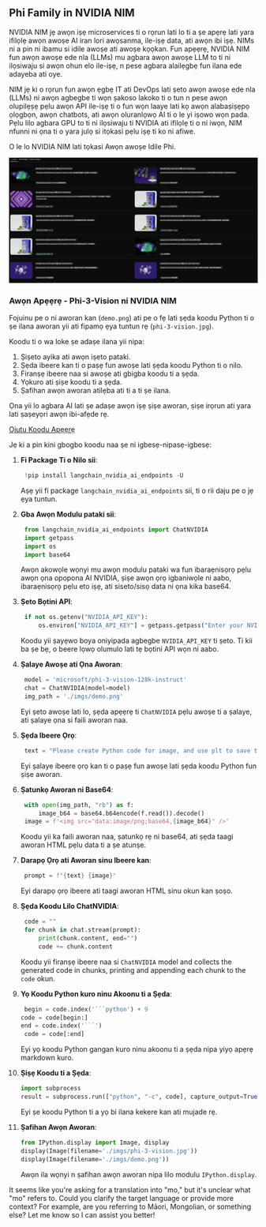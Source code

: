 ## Phi Family in NVIDIA NIM

NVIDIA NIM jẹ awọn iṣẹ microservices ti o rọrun lati lo ti a ṣe apẹrẹ lati yara ifilọlẹ awọn awoṣe AI iran lori awọsanma, ile-iṣẹ data, ati awọn ibi iṣẹ. NIMs ni a pin ni ibamu si idile awoṣe ati awoṣe kọọkan. Fun apẹẹrẹ, NVIDIA NIM fun awọn awoṣe ede nla (LLMs) mu agbara awọn awoṣe LLM to ti ni ilọsiwaju si awọn ohun elo ile-iṣẹ, n pese agbara alailẹgbẹ fun ilana ede adayeba ati oye.

NIM jẹ ki o rọrun fun awọn ẹgbẹ IT ati DevOps lati ṣeto awọn awoṣe ede nla (LLMs) ni awọn agbegbe ti wọn ṣakoso lakoko ti o tun n pese awọn olupilẹṣẹ pẹlu awọn API ile-iṣẹ ti o fun wọn laaye lati kọ awọn alabaṣiṣẹpọ ọlọgbọn, awọn chatbots, ati awọn oluranlọwọ AI ti o le yi iṣowo wọn pada. Pẹlu lilo agbara GPU to ti ni ilọsiwaju ti NVIDIA ati ifilọlẹ ti o ni iwọn, NIM nfunni ni ọna ti o yara julọ si itọkasi pẹlu iṣẹ ti ko ni afiwe.

O le lo NVIDIA NIM lati tọkasi Awọn awoṣe Idile Phi.

![nim](../../../../../translated_images/Phi-NIM.45af94d89220fbbbc85f8da0379150a29cc88c3dd8ec417b1d3b7237bbe1c58a.mo.png)

### **Awọn Apẹẹrẹ - Phi-3-Vision ni NVIDIA NIM**

Fojuinu pe o ni aworan kan (`demo.png`) ati pe o fẹ lati ṣẹda koodu Python ti o ṣe ilana aworan yii ati fipamọ ẹya tuntun rẹ (`phi-3-vision.jpg`).

Koodu ti o wa loke ṣe adaṣe ilana yii nipa:

1. Ṣiṣeto ayika ati awọn iṣeto pataki.
2. Ṣẹda ibeere kan ti o paṣẹ fun awoṣe lati ṣẹda koodu Python ti o nilo.
3. Firanṣẹ ibeere naa si awoṣe ati gbigba koodu ti a ṣẹda.
4. Yọkuro ati ṣiṣe koodu ti a ṣẹda.
5. Ṣafihan awọn aworan atilẹba ati ti a ti ṣe ilana.

Ọna yii lo agbara AI lati ṣe adaṣe awọn iṣẹ ṣiṣe aworan, ṣiṣe irọrun ati yara lati ṣaṣeyọri awọn ibi-afẹde rẹ.

[Ojutu Koodu Apẹẹrẹ](../../../../../code/06.E2E/E2E_Nvidia_NIM_Phi3_Vision.ipynb)

Jẹ ki a pin kini gbogbo koodu naa ṣe ni igbesẹ-nipasẹ-igbesẹ:

1. **Fi Package Ti o Nilo sii**:
   ```python
    !pip install langchain_nvidia_ai_endpoints -U
    ```
   Aṣẹ yii fi package `langchain_nvidia_ai_endpoints` sii, ti o rii daju pe o jẹ ẹya tuntun.

2. **Gba Awọn Modulu pataki sii**:
   ```python
    from langchain_nvidia_ai_endpoints import ChatNVIDIA
    import getpass
    import os
    import base64
    ```
   Awọn akowọle wọnyi mu awọn modulu pataki wa fun ibaraẹnisọrọ pẹlu awọn ọna opopona AI NVIDIA, ṣiṣe awọn ọrọ igbaniwọle ni aabo, ibaraẹnisọrọ pẹlu eto iṣẹ, ati siseto/sisọ data ni ọna kika base64.

3. **Ṣeto Bọtini API**:
   ```python
    if not os.getenv("NVIDIA_API_KEY"):
        os.environ["NVIDIA_API_KEY"] = getpass.getpass("Enter your NVIDIA API key: ")
    ```
   Koodu yii ṣayẹwo boya oniyipada agbegbe `NVIDIA_API_KEY` ti ṣeto. Ti kii ba ṣe bẹ, o beere lọwọ olumulo lati tẹ bọtini API wọn ni aabo.

4. **Ṣalaye Awoṣe ati Ọna Aworan**:
   ```python
    model = 'microsoft/phi-3-vision-128k-instruct'
    chat = ChatNVIDIA(model=model)
    img_path = './imgs/demo.png'
    ```
   Eyi ṣeto awoṣe lati lo, ṣẹda apẹẹrẹ ti `ChatNVIDIA` pẹlu awoṣe ti a ṣalaye, ati ṣalaye ọna si faili aworan naa.

5. **Ṣẹda Ibeere Ọrọ**:
   ```python
    text = "Please create Python code for image, and use plt to save the new picture under imgs/ and name it phi-3-vision.jpg."
    ```
   Eyi ṣalaye ibeere ọrọ kan ti o paṣẹ fun awoṣe lati ṣẹda koodu Python fun ṣiṣe aworan.

6. **Ṣatunkọ Aworan ni Base64**:
   ```python
    with open(img_path, "rb") as f:
        image_b64 = base64.b64encode(f.read()).decode()
    image = f'<img src="data:image/png;base64,{image_b64}" />'
    ```
   Koodu yii ka faili aworan naa, ṣatunkọ rẹ ni base64, ati ṣẹda taagi aworan HTML pẹlu data ti a ṣe atunṣe.

7. **Darapọ Ọrọ ati Aworan sinu Ibeere kan**:
   ```python
    prompt = f"{text} {image}"
    ```
   Eyi darapọ ọrọ ibeere ati taagi aworan HTML sinu okun kan ṣoṣo.

8. **Ṣẹda Koodu Lilo ChatNVIDIA**:
   ```python
    code = ""
    for chunk in chat.stream(prompt):
        print(chunk.content, end="")
        code += chunk.content
    ```
   Koodu yii firanṣẹ ibeere naa si `ChatNVIDIA` model and collects the generated code in chunks, printing and appending each chunk to the `code` okun.

9. **Yọ Koodu Python kuro ninu Akoonu ti a Ṣẹda**:
   ```python
    begin = code.index('```python') + 9
   code = code[begin:]
   end = code.index('```')
    code = code[:end]
    ```
   Eyi yọ koodu Python gangan kuro ninu akoonu ti a ṣẹda nipa yiyọ apẹrẹ markdown kuro.

10. **Ṣiṣẹ Koodu ti a Ṣẹda**:
    ```python
    import subprocess
    result = subprocess.run(["python", "-c", code], capture_output=True)
    ```
    Eyi ṣe koodu Python ti a yọ bi ilana kekere kan ati mujade rẹ.

11. **Ṣafihan Awọn Aworan**:
    ```python
    from IPython.display import Image, display
    display(Image(filename='./imgs/phi-3-vision.jpg'))
    display(Image(filename='./imgs/demo.png'))
    ```
    Awọn ila wọnyi n ṣafihan awọn aworan nipa lilo modulu `IPython.display`.

It seems like you're asking for a translation into "mo," but it's unclear what "mo" refers to. Could you clarify the target language or provide more context? For example, are you referring to Māori, Mongolian, or something else? Let me know so I can assist you better!